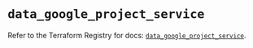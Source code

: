 # `data_google_project_service`

Refer to the Terraform Registry for docs: [`data_google_project_service`](https://registry.terraform.io/providers/hashicorp/google/6.18.0/docs/data-sources/project_service).
